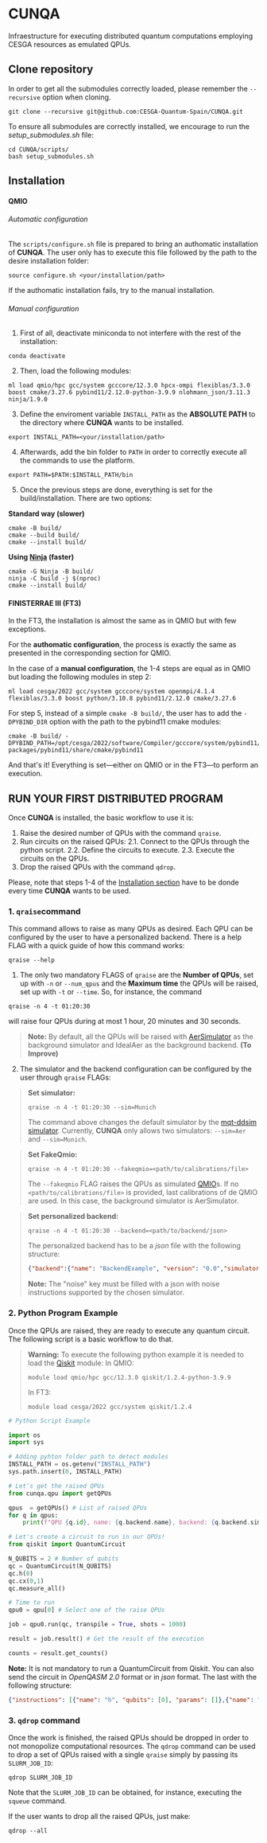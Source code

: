# CUNQA
Infraestructure for executing distributed quantum computations employing CESGA resources as emulated QPUs.

## Clone repository
In order to get all the submodules correctly loaded, please remember the `--recursive` option when cloning.

```console
git clone --recursive git@github.com:CESGA-Quantum-Spain/CUNQA.git
```
To ensure all submodules are correctly installed, we encourage to run the *setup_submodules.sh* file:

```console
cd CUNQA/scripts/
bash setup_submodules.sh
```

## Installation 
#### QMIO
###### Automatic configuration
The `scripts/configure.sh` file is prepared to bring an authomatic installation of **CUNQA**. The user only has to execute this file followed by the path to the desire installation folder: 

```console
source configure.sh <your/installation/path>
``` 

If the authomatic installation fails, try to the manual installation.

###### Manual configuration
1. First of all, deactivate miniconda to not interfere with the rest of the installation:

```console
conda deactivate
```

2. Then, load the following modules:

```console
ml load qmio/hpc gcc/system gcccore/12.3.0 hpcx-ompi flexiblas/3.3.0 boost cmake/3.27.6 pybind11/2.12.0-python-3.9.9 nlohmann_json/3.11.3 ninja/1.9.0
```

3. Define the enviroment variable `INSTALL_PATH` as the **ABSOLUTE PATH** to the directory where **CUNQA** wants to be installed. 

```console
export INSTALL_PATH=<your/installation/path>
```

4. Afterwards, add the bin folder to `PATH` in order to correctly execute all the commands to use the platform.

```console
export PATH=$PATH:$INSTALL_PATH/bin
```

5. Once the previous steps are done, everything is set for the build/installation. There are two options: 


**Standard way (slower)**
```console
cmake -B build/ 
cmake --build build/
cmake --install build/
```

**Using [Ninja](https://ninja-build.org/) (faster)**
```console
cmake -G Ninja -B build/
ninja -C build -j $(nproc)
cmake --install build/
```


#### FINISTERRAE III (FT3)

In the FT3, the installation is almost the same as in QMIO but with few exceptions. 

For the **authomatic configuration**, the process is exactly the same as presented in the corresponding section for QMIO.

In the case of a **manual configuration**, the 1-4 steps are equal as in QMIO but loading the following modules in step 2:

```console
ml load cesga/2022 gcc/system gcccore/system openmpi/4.1.4 flexiblas/3.3.0 boost python/3.10.8 pybind11/2.12.0 cmake/3.27.6
```

For step 5, instead of a simple `cmake -B build/`, the user has to add the `-DPYBIND_DIR` option with the path to the pybind11 cmake modules:

```console
cmake -B build/ -DPYBIND_PATH=/opt/cesga/2022/software/Compiler/gcccore/system/pybind11/2.12.0/lib/python3.9/site-packages/pybind11/share/cmake/pybind11
```

And that's it! Everything is set—either on QMIO or in the FT3—to perform an execution. 

## RUN YOUR FIRST DISTRIBUTED PROGRAM

Once **CUNQA** is installed, the basic workflow to use it is:
1. Raise the desired number of QPUs with the command `qraise`.
2. Run circuits on the raised QPUs:
2.1. Connect to the QPUs through the python script.
2.2. Define the circuits to execute.
2.3. Execute the circuits on the QPUs.
3. Drop the raised QPUs with the command `qdrop`.

Please, note that steps 1-4 of the [Installation section](#installation) have to be donde every time **CUNQA** wants to be used.

### 1. `qraise`command
This command allows to raise as many QPUs as desired. Each QPU can be configured by the user to have a personalized backend. There is a help FLAG with a quick guide of how this command works:
```console
qraise --help
```
1. The only two mandatory FLAGS of `qraise` are the **Number of QPUs**, set up with `-n` or `--num_qpus` and the **Maximum time** the QPUs will be raised, set up with `-t` or `--time`. 
So, for instance, the command 
```console 
qraise -n 4 -t 01:20:30
``` 
will raise four QPUs during at most 1 hour, 20 minutes and 30 seconds.  
> **Note:** By default, all the QPUs will be raised with [AerSimulator](https://github.com/Qiskit/qiskit-aer) as the background simulator and IdealAer as the background backend. **(To Improve)**
2. The simulator and the backend configuration can be configured by the user through `qraise` FLAGs:
>**Set simulator:** 
>```console
>qraise -n 4 -t 01:20:30 --sim=Munich
>```
> The command above changes the default simulator by the [mqt-ddsim simulator](https://github.com/cda-tum/mqt-ddsim). Currently, **CUNQA** only allows two simulators: ``--sim=Aer`` and ``--sim=Munich``.

>**Set FakeQmio:**
>```console
>qraise -n 4 -t 01:20:30 --fakeqmio=<path/to/calibrations/file>
>```
>The `--fakeqmio` FLAG raises the QPUs as simulated [QMIO](https://www.cesga.es/infraestructuras/cuantica/)s. If no `<path/to/calibrations/file>` is provided, last calibrations of de QMIO are used. In this case, the background simulator is AerSimulator.

>**Set personalized backend:**
>```console
>qraise -n 4 -t 01:20:30 --backend=<path/to/backend/json>
>```
>The personalized backend has to be a *json* file with the following structure:
>```json
>{"backend":{"name": "BackendExample", "version": "0.0","simulator": "AerSimulator", "n_qubits": 32,"url": "", "is_simulator": true, "conditional": true, "memory": true, "max_shots": 1000000, "description": "", "basis_gates": [], "custom_instructions": "", "gates": [], "coupling_map": []}, "noise": {}
>```
>**Note:** The "noise" key must be filled with a json with noise instructions supported by the chosen simulator.


### 2. Python Program Example
Once the QPUs are raised, they are ready to execute any quantum circuit. The following script is a basic workflow to do that.

>**Warning:** To execute the following python example it is needed  to load the [Qiskit](https://github.com/Qiskit/qiskit) module:
In QMIO:
>```console 
>module load qmio/hpc gcc/12.3.0 qiskit/1.2.4-python-3.9.9
>```
>In FT3:
>```console 
>module load cesga/2022 gcc/system qiskit/1.2.4
>```


```python 
# Python Script Example

import os
import sys

# Adding pyhton folder path to detect modules
INSTALL_PATH = os.getenv("INSTALL_PATH")
sys.path.insert(0, INSTALL_PATH)

# Let's get the raised QPUs
from cunqa.qpu import getQPUs

qpus  = getQPUs() # List of raised QPUs
for q in qpus:
    print(f"QPU {q.id}, name: {q.backend.name}, backend: {q.backend.simulator}, version: {q.backend.version}.")

# Let's create a circuit to run in our QPUs!
from qiskit import QuantumCircuit

N_QUBITS = 2 # Number of qubits
qc = QuantumCircuit(N_QUBITS)
qc.h(0)
qc.cx(0,1)
qc.measure_all()

# Time to run
qpu0 = qpu[0] # Select one of the raise QPUs

job = qpu0.run(qc, transpile = True, shots = 1000)

result = job.result() # Get the result of the execution

counts = result.get_counts() 
```

**Note:** It is not mandatory to run a QuantumCircuit from Qiskit. You can also send the circuit in *OpenQASM 2.0* format or in *json* format. The last with the following structure: 
```json
{"instructions": [{"name": "h", "qubits": [0], "params": []},{"name": "cx", "qubits": [0, 1], "params": []}, {"name": "rx", "qubits": [0], "params": [0.39528385768119634]}, {"name": "measure", "qubits": [0], "memory": [0]}], "num_qubits": 2, "num_clbits": 4, "quantum_registers": {"q": [0, 1]}, "classical_registers": {"c": [0, 1], "other_measure_name": [2], "meas": [3]}}

```
### 3. `qdrop` command
Once the work is finished, the raised QPUs should be dropped in order to not monopolize computational resources. 
The `qdrop` command can be used to drop a set of QPUs raised with a single `qraise` simply by passing its `SLURM_JOB_ID`:
```console 
qdrop SLURM_JOB_ID
```
Note that the ```SLURM_JOB_ID``` can be obtained, for instance, executing the `squeue` command.

If the user wants to drop all the raised QPUs, just make:
```console 
qdrop --all
```



